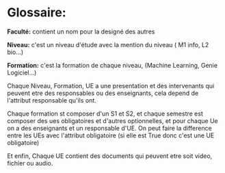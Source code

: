 # Glossaire:

**Faculté:** contient un nom pour la designé des autres

**Niveau:** c'est un niveau d'étude avec la mention du niveau ( M1 info, L2 bio...)

**Formation:** c'est la formation de chaque niveau, (Machine Learning, Genie Logiciel...)

Chaque Niveau, Formation, UE a une presentation et des intervenants qui peuvent etre des responsables ou des enseignants, cela depend de l'attribut responsable qu'ils ont.

Chaque formation st composer d'un S1 et S2, et chaque semestre est composer des ues obligatoires et d'autres optionnelles, et pour chaque Ue on a des enseignants et un responsable d'UE. On peut faire la difference entre les UEs avec l'attribut obligatoire (si elle est True donc c'est une UE obligatoire)

Et enfin, Chaque UE contient des documents qui peuvent etre soit video, fichier ou audio.
